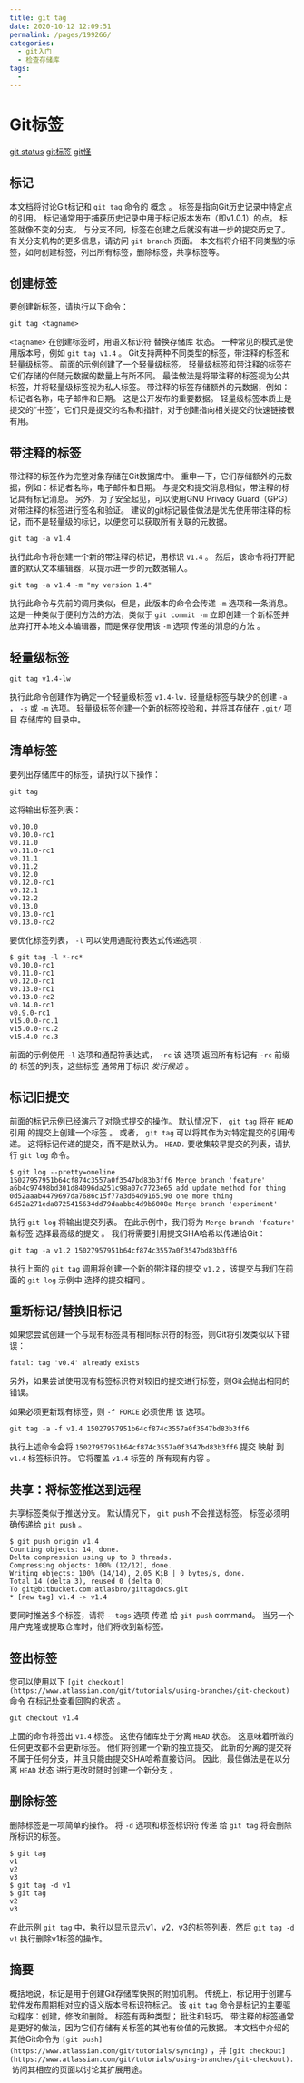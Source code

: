 ```yaml
---
title: git tag
date: 2020-10-12 12:09:51
permalink: /pages/199266/
categories:
  - git入门
  - 检查存储库
tags:
  - 
---
```

# Git标签

[git status](https://www.atlassian.com/git/tutorials/inspecting-a-repository) [git标签](https://www.atlassian.com/git/tutorials/inspecting-a-repository/git-tag) [git怪](https://www.atlassian.com/git/tutorials/inspecting-a-repository/git-blame)

## 标记

本文档将讨论Git标记和 `git tag` 命令的 概念 。 标签是指向Git历史记录中特定点的引用。 标记通常用于捕获历史记录中用于标记版本发布（即v1.0.1）的点。 标签就像不变的分支。 与分支不同，标签在创建之后就没有进一步的提交历史了。 有关分支机构的更多信息，请访问 `git branch` 页面。 本文档将介绍不同类型的标签，如何创建标签，列出所有标签，删除标签，共享标签等。

## 创建标签

要创建新标签，请执行以下命令：

```
git tag <tagname>

```

`<tagname>` 在创建标签时，用语义标识符 替换存储库 状态。 一种常见的模式是使用版本号，例如 `git tag v1.4` 。 Git支持两种不同类型的标签，带注释的标签和轻量级标签。 前面的示例创建了一个轻量级标签。 轻量级标签和带注释的标签在它们存储的伴随元数据的数量上有所不同。 最佳做法是将带注释的标签视为公共标签，并将轻量级标签视为私人标签。 带注释的标签存储额外的元数据，例如：标记者名称，电子邮件和日期。 这是公开发布的重要数据。 轻量级标签本质上是提交的“书签”，它们只是提交的名称和指针，对于创建指向相关提交的快速链接很有用。

## 带注释的标签

带注释的标签作为完整对象存储在Git数据库中。 重申一下，它们存储额外的元数据，例如：标记者名称，电子邮件和日期。 与提交和提交消息相似，带注释的标记具有标记消息。 另外，为了安全起见，可以使用GNU Privacy Guard（GPG）对带注释的标签进行签名和验证。 建议的git标记最佳做法是优先使用带注释的标记，而不是轻量级的标记，以便您可以获取所有关联的元数据。

```
git tag -a v1.4

```

执行此命令将创建一个新的带注释的标记，用标识 `v1.4` 。 然后，该命令将打开配置的默认文本编辑器，以提示进一步的元数据输入。

```
git tag -a v1.4 -m "my version 1.4"

```

执行此命令与先前的调用类似，但是，此版本的命令会传递 `-m` 选项和一条消息。 这是一种类似于便利方法的方法，类似于 `git commit -m` 立即创建一个新标签并放弃打开本地文本编辑器，而是保存使用该 `-m` 选项 传递的消息的方法 。

## 轻量级标签

```
git tag v1.4-lw

```

执行此命令创建作为确定一个轻量级标签 `v1.4-lw.` 轻量级标签与缺少的创建 `-a` ， `-s` 或 `-m` 选项。 轻量级标签创建一个新的标签校验和，并将其存储在 `.git/` 项目 存储库的 目录中。

## 清单标签

要列出存储库中的标签，请执行以下操作：

```
git tag

```

这将输出标签列表：

```
v0.10.0
v0.10.0-rc1
v0.11.0
v0.11.0-rc1
v0.11.1
v0.11.2
v0.12.0
v0.12.0-rc1
v0.12.1
v0.12.2
v0.13.0
v0.13.0-rc1
v0.13.0-rc2

```

要优化标签列表， `-l` 可以使用通配符表达式传递选项：

```
$ git tag -l *-rc*
v0.10.0-rc1
v0.11.0-rc1
v0.12.0-rc1
v0.13.0-rc1
v0.13.0-rc2
v0.14.0-rc1
v0.9.0-rc1
v15.0.0-rc.1
v15.0.0-rc.2
v15.4.0-rc.3

```

前面的示例使用 `-l` 选项和通配符表达式， `-rc` 该 选项 返回所有标记有 `-rc` 前缀的 标签的列表，这些标签 通常用于标识 *发行候选* 。

## 标记旧提交

前面的标记示例已经演示了对隐式提交的操作。 默认情况下， `git tag` 将在 `HEAD` 引用 的提交上创建一个标签 。 或者， `git tag` 可以将其作为对特定提交的引用传递。 这将标记传递的提交，而不是默认为。 `HEAD.` 要收集较早提交的列表，请执行 `git log` 命令。

```
$ git log --pretty=oneline
15027957951b64cf874c3557a0f3547bd83b3ff6 Merge branch 'feature'
a6b4c97498bd301d84096da251c98a07c7723e65 add update method for thing
0d52aaab4479697da7686c15f77a3d64d9165190 one more thing
6d52a271eda8725415634dd79daabbc4d9b6008e Merge branch 'experiment'

```

执行 `git log` 将输出提交列表。 在此示例中，我们将为 `Merge branch 'feature'` 新标签 选择最高级的提交 。 我们将需要引用提交SHA哈希以传递给Git：

```
git tag -a v1.2 15027957951b64cf874c3557a0f3547bd83b3ff6

```

执行上面的 `git tag` 调用将创建一个新的带注释的提交 `v1.2` ，该提交与我们在前面的 `git log` 示例中 选择的提交相同 。

## 重新标记/替换旧标记

如果您尝试创建一个与现有标签具有相同标识符的标签，则Git将引发类似以下错误：

```
fatal: tag 'v0.4' already exists

```

另外，如果尝试使用现有标签标识符对较旧的提交进行标签，则Git会抛出相同的错误。

如果必须更新现有标签，则 `-f FORCE` 必须使用 该 选项。

```
git tag -a -f v1.4 15027957951b64cf874c3557a0f3547bd83b3ff6

```

执行上述命令会将 `15027957951b64cf874c3557a0f3547bd83b3ff6` 提交 映射 到 `v1.4` 标签标识符。 它将覆盖 `v1.4` 标签的 所有现有内容 。

## 共享：将标签推送到远程

共享标签类似于推送分支。 默认情况下， `git push` 不会推送标签。 标签必须明确传递给 `git push` 。

```
$ git push origin v1.4
Counting objects: 14, done.
Delta compression using up to 8 threads.
Compressing objects: 100% (12/12), done.
Writing objects: 100% (14/14), 2.05 KiB | 0 bytes/s, done.
Total 14 (delta 3), reused 0 (delta 0)
To git@bitbucket.com:atlasbro/gittagdocs.git
* [new tag] v1.4 -> v1.4

```

要同时推送多个标签，请将 `--tags` 选项 传递 给 `git push` command。 当另一个用户克隆或提取仓库时，他们将收到新标签。

## 签出标签

您可以使用以下 `[git checkout](https://www.atlassian.com/git/tutorials/using-branches/git-checkout)` 命令 在标记处查看回购的状态 。

```
git checkout v1.4

```

上面的命令将签出 `v1.4` 标签。 这使存储库处于分离 `HEAD` 状态。 这意味着所做的任何更改都不会更新标签。 他们将创建一个新的独立提交。 此新的分离的提交将不属于任何分支，并且只能由提交SHA哈希直接访问。 因此，最佳做法是在以分离 `HEAD` 状态 进行更改时随时创建一个新分支 。

## 删除标签

删除标签是一项简单的操作。 将 `-d` 选项和标签标识符 传递 给 `git tag` 将会删除所标识的标签。

```
$ git tag
v1
v2
v3
$ git tag -d v1
$ git tag
v2
v3

```

在此示例 `git tag` 中，执行以显示显示v1，v2，v3的标签列表，然后 `git tag -d v1` 执行删除v1标签的操作。

## 摘要

概括地说，标记是用于创建Git存储库快照的附加机制。 传统上，标记用于创建与软件发布周期相对应的语义版本号标识符标记。 该 `git tag` 命令是标记的主要驱动程序：创建，修改和删除。 标签有两种类型； 批注和轻巧。 带注释的标签通常是更好的做法，因为它们存储有关标签的其他有价值的元数据。 本文档中介绍的其他Git命令为 `[git push](https://www.atlassian.com/git/tutorials/syncing)` ，并 `[git checkout](https://www.atlassian.com/git/tutorials/using-branches/git-checkout).`  访问其相应的页面以讨论其扩展用途。